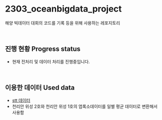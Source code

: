 # 2303_oceanbigdata_project
해양 빅데이터 대회의 코드를 기록 등을 위해 사용하는 레포지토리

<br/>

## 진행 현황 Progress status


- 현재 전처리 및 데이터 처리를 진행중입니다.


<br/>


## 이용한 데이터 Used data
- [stt 데이터](https://psl.noaa.gov/data/gridded/data.noaa.oisst.v2.highres.html)
- 천리안 위성 2호와 천리안 위성 1호의 엽록소데이터를 일별 평균 데이터로 변환해서 사용함